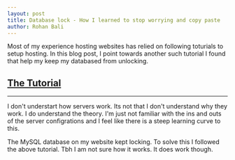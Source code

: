 ```yaml
---
layout: post
title: Database lock - How I learned to stop worrying and copy paste
author: Rohan Bali
---
```


Most of my experience hosting websites has relied on following toturials to setup hosting. In this blog post, I point towards another such tutorial I found that help my keep my databased from unlocking.


## [The Tutorial](http://www.frameloss.org/2011/11/04/making-wordpress-stable-on-ec2-micro/)
-----

I don't understart how servers work. Its not that I don't understand why they work. I do understand the theory. I'm just not familiar with the ins and outs of the server configrations and I feel like there is a steep learning curve to this. 

The MySQL database on my website kept locking. To solve this I followed the above tutorial. Tbh I am not sure how it works. It does work though.